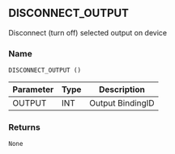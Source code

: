 
## DISCONNECT\_OUTPUT

Disconnect (turn off) selected output on device


### Name

`DISCONNECT_OUTPUT ()`


| Parameter | Type | Description      |
| --------- | ---- | ---------------- |
| OUTPUT    | INT  | Output BindingID |



### Returns

`None`
